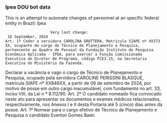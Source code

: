  ### Ipea DOU bot data
 This is an attempt to automate changes of personnel at an specific federal entity in Brazil: Ipea
 
                        Very last change: 
 	 16 September, 2024
	Art. 1º Ceder a servidora CAROLINA GROTTERA, Matrícula SIAPE nº XX373 XX, ocupante do cargo de Técnico de Planejamento e Pesquisa, pertencente ao Quadro de Pessoal da Fundação Instituto de Pesquisa Econômica Aplicada - IPEA, para exercer a Função Comissionada Executiva de Diretor de Programa, código FCE3.15, na Secretaria Executiva do Ministério da Fazenda.
Declarar a vacância e vago o cargo de Técnico de Planejamento e Pesquisa, ocupado pela servidora CAROLINE PERISSINI BLASQUE, matrícula SIAPE nº XX846XX, a partir de 06 de setembro de 2024, por motivo de posse em outro cargo inacumulável, com fundamento no art. 33, inciso VIII, da Lei n º 8.112/90.
Art. 2º O candidato nomeado fica convocado neste ato para apresentar os documentos e exames médicos relacionados, respectivamente, nos Anexos I e II desta Portaria até 5 (cinco) dias antes da posse.
Art. 1º Nomear para o cargo efetivo de Técnico de Planejamento e Pesquisa o candidato Everton Gomes Baier.
